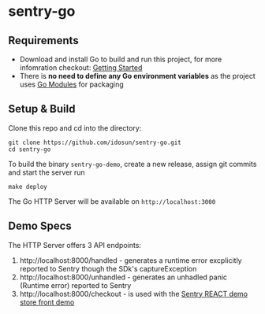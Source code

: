 # sentry-go

## Requirements
- Download and install Go to build and run this project, for more infomration checkout: 
[Getting Started](https://golang.org/doc/install)
- There is **no need to define any Go environment variables** as the project uses [Go Modules](https://github.com/golang/go/wiki/Modules) for packaging

## Setup & Build
Clone this repo and cd into the directory:

```
git clone https://github.com/idosun/sentry-go.git
cd sentry-go
```

To build the binary `sentry-go-demo`, create a new release, assign git commits and start the server run
```
make deploy
```

The Go HTTP Server will be available on  `http://localhost:3000` 

## Demo Specs

The HTTP Server offers 3 API endpoints:
1. http://localhost:8000/handled - generates a runtime error excplicitly reported to Sentry though the SDk's captureException
2. http://localhost:8000/unhandled - generates an unhadled panic (Runtime error) reported to Sentry
3. http://localhost:8000/checkout - is used with the [Sentry REACT demo store front demo](https://github.com/sentry-demos/react)
